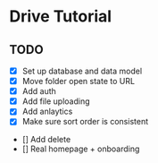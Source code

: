 # Drive Tutorial

## TODO

- [x] Set up database and data model
- [x] Move folder open state to URL
- [x] Add auth
- [x] Add file uploading
- [x] Add anlaytics
- [x] Make sure sort order is consistent
- [] Add delete
- [] Real homepage + onboarding


